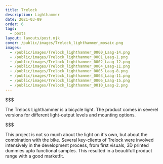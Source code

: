 ```yaml
---
title: Trelock
description: Lighthammer
date: 2021-03-09
order: 6
tags:
  - posts
layout: layouts/post.njk
cover: /public/images/Trelock_lighthammer_mosaic.png
images:
  - /public/images/Trelock_lighthammer_0000_Laag-14.png
  - /public/images/Trelock_lighthammer_0001_Laag-1.png
  - /public/images/Trelock_lighthammer_0002_Laag-12.png
  - /public/images/Trelock_lighthammer_0004_Laag-11.png
  - /public/images/Trelock_lighthammer_0005_Laag-8.png
  - /public/images/Trelock_lighthammer_0003_Laag-11.png
  - /public/images/Trelock_lighthammer_0006_Laag-15.png
  - /public/images/Trelock_lighthammer_0010_Laag-2.png
---
```

$$$



The Trelock Lighthammer is a bicycle light. The product comes in severel versions for different light-output levels and mounting options.

$$$



This project is not so much about the light on it's own, but about the combination with the bike. 
Several key-clients of Trelock were involved intensively in the development process, from first visuals, 3D printed dummies upto functional samples. 
This resulted in a beautifull product range with a good marketfit.

